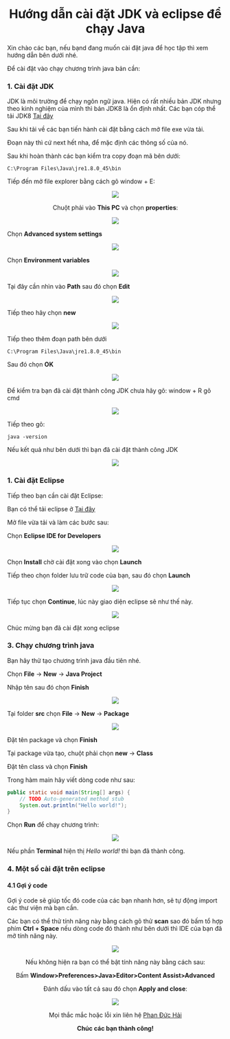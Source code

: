 <div align="center">

# Hướng dẫn cài đặt JDK và eclipse để chạy Java

</div>

Xin chào các bạn, nếu bạnd đang muốn cài đặt java để học tập thì xem hướng dẫn bên dưới nhé.

Để cài đặt vào chạy chương trình java bản cần:

### 1. Cài đặt JDK
JDK là môi trường để chạy ngôn ngữ java.
Hiện có rất nhiều bản JDK nhưng theo kinh nghiệm của mình thì bản JDK8 là ổn định nhất.
Các bạn cóp thể tải JDK8 [Tại đây](https://app.downloadvn.com/8cwmfb7upg/F-_-F1ml0ZEiPGnDvAifTw/1694495852/jdk-8u45-windows-x64.exe)

Sau khi tải về các bạn tiến hành cài đặt bẳng cách mở file exe vừa tải.

Đoạn này thì cứ next hết nha, để mặc định các thông số của nó.

Sau khi hoàn thành các bạn kiểm tra copy đoạn mã bên dưới:

``` text
C:\Program Files\Java\jre1.8.0_45\bin
```

Tiếp đến mở file explorer bằng cách gõ window + E:

<div align="center">
<img src="./setup/setup1.png">


Chuột phải vào **This PC** và chọn **properties**:
</div>

<div align="center">
<img src="./setup/setup2.png">


</div>

Chọn **Advanced system settings**

<div align="center">
<img src="./setup/setup3.png">

</div>

Chọn **Environment variables**

<div align="center">
<img src="./setup/setup4.png">

</div>

Tại đây cần nhìn vào **Path** sau đó chọn **Edit**

<div align="center">
<img src="./setup/setup5.png">

</div>

Tiếp theo hãy chọn **new**

<div align="center">
<img src="./setup/setup6.png">

</div>

Tiếp theo thêm đoạn path bên dưới
```
C:\Program Files\Java\jre1.8.0_45\bin
```

Sau đó chọn **OK**

<div align="center">
<img src="./setup/setup7.png">

</div>

Để kiểm tra bạn đã cài đặt thành công JDK chưa hãy gõ: window + R gõ cmd

<div align="center">
<img src="./setup/setup15.png">

</div>

Tiếp theo gõ:
```
java -version
```

Nếu kết quả như bên dưới thì bạn đã cài đặt thành công JDK

<div align="center">
<img src="./setup/setup8.png">

</div>

### 1. Cài đặt Eclipse

Tiếp theo bạn cần cài đặt Eclipse:

Bạn có thể tải eclipse ở [Tại đây](https://www.eclipse.org/downloads/download.php?file=/oomph/epp/2023-06/R/eclipse-inst-jre-win64.exe&mirror_id=1311)

Mở file vừa tải và làm các bước sau:

Chọn **Eclipse IDE for Developers**

<div align="center">
<img src="./setup/setup9.png">

</div>

Chọn **Install** chờ cài đặt xong vào chọn **Launch**

Tiếp theo chọn folder lưu trữ code của bạn, sau đó chọn **Launch**
<div align="center">
<img src="./setup/setup10.png">

</div>

Tiếp tục chọn **Continue**, lúc này giao diện eclipse sẽ như thế này.

<div align="center">
<img src="./setup/setup11.png">

</div>

Chúc mừng bạn đã cài đặt xong eclipse

### 3. Chạy chương trình java

Bạn hãy thử tạo chương trình java đầu tiên nhé.

Chọn **File** -> **New** -> **Java Project**

Nhập tên sau đó chọn **Finish**

<div align="center">
<img src="./setup/setup12.png">

</div>

Tại folder **src** chọn **File** -> **New** -> **Package**

<div align="center">
<img src="./setup/setup13.png">

</div>

Đặt tên package và chọn **Finish**

Tại package vừa tạo, chuột phải chọn **new** -> **Class**

Đặt tên class và chọn **Finish**

Trong hàm main hãy viết dòng code như sau:
```Java
public static void main(String[] args) {
    // TODO Auto-generated method stub
    System.out.println("Hello world!");
}
```

Chọn **Run** để chạy chương trình:

<div align="center">
<img src="./setup/setup14.png">

</div>

Nếu phần **Terminal** hiện thị *Hello world!* thì bạn đã thành công.

### 4. Một số cài đặt trên eclipse

#### 4.1 Gợi ý code

Gợi ý code sẽ giúp tốc đó code của các bạn nhanh hơn, sẽ tự động import các thư viện mà bạn cần.

Các bạn có thể thử tính năng này bằng cách gõ thử **scan** sao đó bấm tổ hợp phím **Ctrl + Space** nếu dòng code đó thành như bên dưới thì IDE của bạn đã mở tính năng này.

<div align="center">
<img src="./setup/setup16.png">

Nếu không hiện ra bạn có thể bật tính năng này bằng cách sau:

Bấm **Window>Preferences>Java>Editor>Content Assist>Advanced**

Đánh dấu vào tất cả sau đó chọn **Apply and close**:

<div align="center">
<img src="./setup/setup17.png">

</div>



Mọi thắc mắc hoặc lỗi xin liên hệ [Phan Đức Hải](https://www.facebook.com/chiatayde/)

**Chúc các bạn thành công!**

